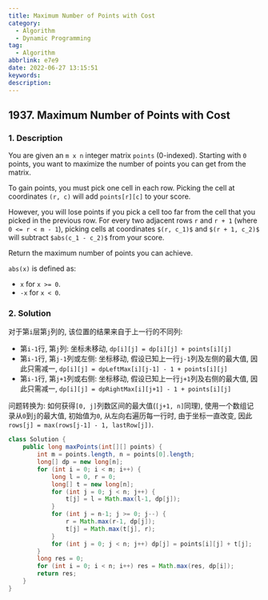 ```yaml
---
title: Maximum Number of Points with Cost
category:
  - Algorithm
  - Dynamic Programming
tag:
  - Algorithm
abbrlink: e7e9
date: 2022-06-27 13:15:51
keywords:
description:
---
```


## 1937. Maximum Number of Points with Cost
### 1. Description
You are given an `m x n` integer matrix `points` (0-indexed). Starting with `0` points, you want to maximize the number of points you can get from the matrix.

To gain points, you must pick one cell in each row. Picking the cell at coordinates `(r, c)` will add `points[r][c]` to your score.

However, you will lose points if you pick a cell too far from the cell that you picked in the previous row. For every two adjacent rows `r` and `r + 1` (where `0 <= r < m - 1`), picking cells at coordinates `$(r, c_1)$` and `$(r + 1, c_2)$` will subtract `$abs(c_1 - c_2)$` from your score.

Return the maximum number of points you can achieve.

`abs(x)` is defined as:
* `x` for `x >= 0`.
* `-x` for `x < 0`.

### 2. Solution
对于第`i`层第`j`列的, 该位置的结果来自于上一行的不同列:
* 第`i-1`行, 第`j`列: 坐标未移动, `dp[i][j] = dp[i][j] + points[i][j]`
* 第`i-1`行, 第`j-1`列或左侧: 坐标移动, 假设已知上一行`j-1`列及左侧的最大值, 因此只需减一, `dp[i][j] = dpLeftMax[i][j-1] - 1 + points[i][j]`
* 第`i-1`行, 第`j+1`列或右侧: 坐标移动, 假设已知上一行`j+1`列及右侧的最大值, 因此只需减一, `dp[i][j] = dpRightMax[i][j+1] - 1 + points[i][j]`

问题转换为: 如何获得`[0, j]`列数区间的最大值(`[j+1, n]`同理), 使用一个数组记录从`0`到`j`的最大值, 初始值为`0`, 从左向右遍历每一行时, 由于坐标一直改变, 因此`rows[j] = max(rows[j-1] - 1, lastRow[j])`.

```java
class Solution {
    public long maxPoints(int[][] points) {
        int m = points.length, n = points[0].length;
        long[] dp = new long[n];
        for (int i = 0; i < m; i++) {
            long l = 0, r = 0;
            long[] t = new long[n];
            for (int j = 0; j < n; j++) {
                t[j] = l = Math.max(l-1, dp[j]);
            }
            for (int j = n-1; j >= 0; j--) {
                r = Math.max(r-1, dp[j]);
                t[j] = Math.max(t[j], r);
            }
            for (int j = 0; j < n; j++) dp[j] = points[i][j] + t[j];
        }
        long res = 0;
        for (int i = 0; i < n; i++) res = Math.max(res, dp[i]);
        return res;
    }
}
```
